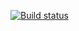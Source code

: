 [![Build status](https://ci.appveyor.com/api/projects/status/9akw60hbdxkqvrl6?svg=true)](https://ci.appveyor.com/project/FishaIe/selenid)

